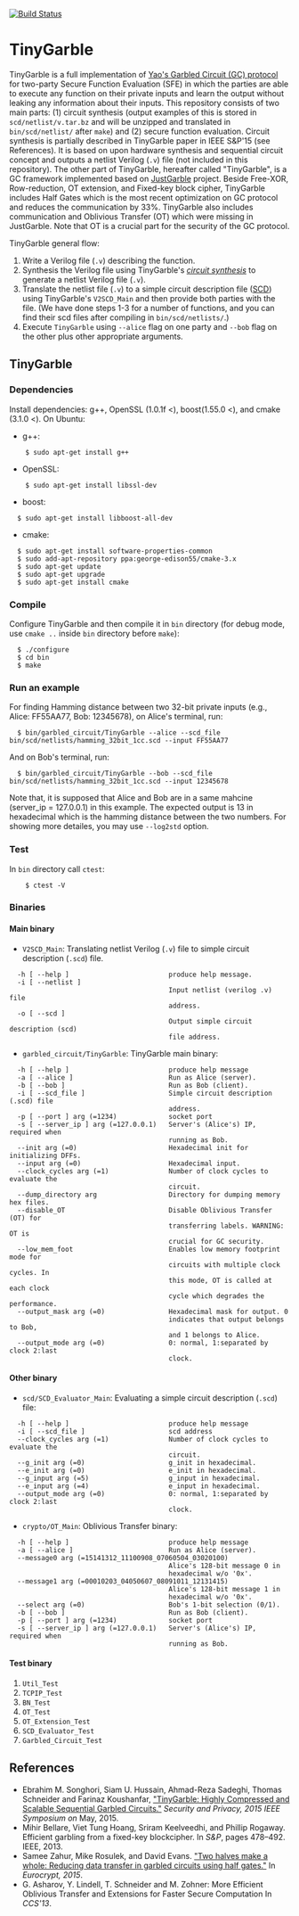 [![Build Status](https://travis-ci.org/esonghori/TinyGarble.svg?branch=develop)](https://travis-ci.org/esonghori/TinyGarble)

TinyGarble
=======
TinyGarble is a full implementation of 
[Yao's Garbled Circuit (GC) protocol](https://en.wikipedia.org/wiki/Garbled_Circuit) for
two-party Secure Function Evaluation (SFE) in which the parties are able to
execute any function on their private inputs and learn the output without
leaking any information about their inputs.
This repository consists of two main parts: (1) circuit synthesis (output examples 
of this is stored in `scd/netlist/v.tar.bz` and will be unzipped and translated in 
`bin/scd/netlist/` after `make`) and (2) secure function evaluation.
Circuit synthesis is partially described in TinyGarble paper in IEEE S&P'15 (see
References). It is based on upon hardware synthesis and sequential circuit
concept and outputs a netlist Verilog (`.v`) file (not included in this repository). 
The other part of TinyGarble, hereafter called "TinyGarble", is a GC framework 
implemented based on [JustGarble](http://cseweb.ucsd.edu/groups/justgarble/)
project. Beside Free-XOR, Row-reduction, OT extension, and
Fixed-key block cipher, TinyGarble includes Half Gates which is the most recent
optimization on GC protocol and reduces the communication by 33%.
TinyGarble also includes communication and Oblivious Transfer (OT) which were
missing in JustGarble. Note that OT is a crucial part for the security of the GC 
protocol.

TinyGarble general flow:
1. Write a Verilog file (`.v`) describing the function.
2. Synthesis the Verilog file using TinyGarble's [*circuit synthesis*](circuit_synthesis/README.md) to generate
a netlist Verilog file (`.v`).
3. Translate the netlist file (`.v`) to a simple circuit description file
([SCD](scd/README.md)) using TinyGarble's `V2SCD_Main` and then provide both parties with the
file. (We have done steps 1-3 for a number of functions, and you can find their scd files after compiling in `bin/scd/netlists/`.)
4. Execute `TinyGarble` using `--alice` flag on one party and `--bob` flag
on the other plus other appropriate arguments.

## TinyGarble

### Dependencies
Install dependencies: g++, OpenSSL (1.0.1f <), boost(1.55.0 <), and cmake
(3.1.0 <). On Ubuntu:

* g++:
```
	$ sudo apt-get install g++
```
* OpenSSL:
```
	$ sudo apt-get install libssl-dev
```
* boost:
```
  $ sudo apt-get install libboost-all-dev
```
* cmake:
```
  $ sudo apt-get install software-properties-common
  $ sudo add-apt-repository ppa:george-edison55/cmake-3.x
  $ sudo apt-get update
  $ sudo apt-get upgrade
  $ sudo apt-get install cmake
```

### Compile
Configure TinyGarble and then compile it in `bin` directory (for debug mode, use 
`cmake ..` inside `bin` directory before `make`):
```
  $ ./configure
  $ cd bin
  $ make
```

### Run an example
For finding Hamming distance between two 32-bit private inputs (e.g.,
Alice: FF55AA77, Bob: 12345678), on Alice's terminal, run:
```
  $ bin/garbled_circuit/TinyGarble --alice --scd_file bin/scd/netlists/hamming_32bit_1cc.scd --input FF55AA77
```
And on Bob's terminal, run:
```
  $ bin/garbled_circuit/TinyGarble --bob --scd_file bin/scd/netlists/hamming_32bit_1cc.scd --input 12345678
```
Note that, it is supposed that Alice and Bob are in a same mahcine
(server_ip = 127.0.0.1) in this example.
The expected output is 13 in hexadecimal which is the hamming distance between
the two numbers. For showing more detailes, you may use `--log2std` option.

### Test
In `bin` directory call `ctest`:
```
	$ ctest -V
```

### Binaries
#### Main binary
* `V2SCD_Main`: Translating netlist Verilog (`.v`) file to simple circuit
description (`.scd`) file.
```
  -h [ --help ]                         produce help message.
  -i [ --netlist ]
                                        Input netlist (verilog .v) file
                                        address.
  -o [ --scd ]
                                        Output simple circuit description (scd)
                                        file address.

```
* `garbled_circuit/TinyGarble`: TinyGarble main binary:
```
  -h [ --help ]                         produce help message
  -a [ --alice ]                        Run as Alice (server).
  -b [ --bob ]                          Run as Bob (client).
  -i [ --scd_file ]                     Simple circuit description (.scd) file
                                        address.
  -p [ --port ] arg (=1234)             socket port
  -s [ --server_ip ] arg (=127.0.0.1)   Server's (Alice's) IP, required when
                                        running as Bob.
  --init arg (=0)                       Hexadecimal init for initializing DFFs.
  --input arg (=0)                      Hexadecimal input.
  --clock_cycles arg (=1)               Number of clock cycles to evaluate the
                                        circuit.
  --dump_directory arg                  Directory for dumping memory hex files.
  --disable_OT                          Disable Oblivious Transfer (OT) for
                                        transferring labels. WARNING: OT is
                                        crucial for GC security.
  --low_mem_foot                        Enables low memory footprint mode for
                                        circuits with multiple clock cycles. In
                                        this mode, OT is called at each clock
                                        cycle which degrades the performance.
  --output_mask arg (=0)                Hexadecimal mask for output. 0
                                        indicates that output belongs to Bob,
                                        and 1 belongs to Alice.
  --output_mode arg (=0)                0: normal, 1:separated by clock 2:last
                                        clock.
```
#### Other binary
* `scd/SCD_Evaluator_Main`: Evaluating a simple circuit description (`.scd`) file:
```
  -h [ --help ]                         produce help message
  -i [ --scd_file ] 					scd address
  --clock_cycles arg (=1)               Number of clock cycles to evaluate the
                                        circuit.
  --g_init arg (=0)                     g_init in hexadecimal.
  --e_init arg (=0)                     e_init in hexadecimal.
  --g_input arg (=5)                    g_input in hexadecimal.
  --e_input arg (=4)                    e_input in hexadecimal.
  --output_mode arg (=0)                0: normal, 1:separated by clock 2:last
                                        clock.
```
* `crypto/OT_Main`: Oblivious Transfer binary:
```
  -h [ --help ]                         produce help message
  -a [ --alice ]                        Run as Alice (server).
  --message0 arg (=15141312_11100908_07060504_03020100)
                                        Alice's 128-bit message 0 in
                                        hexadecimal w/o '0x'.
  --message1 arg (=00010203_04050607_08091011_12131415)
                                        Alice's 128-bit message 1 in
                                        hexadecimal w/o '0x'.
  --select arg (=0)                     Bob's 1-bit selection (0/1).
  -b [ --bob ]                          Run as Bob (client).
  -p [ --port ] arg (=1234)             socket port
  -s [ --server_ip ] arg (=127.0.0.1)   Server's (Alice's) IP, required when
                                        running as Bob.
```
#### Test binary
1. `Util_Test`
2. `TCPIP_Test`
3. `BN_Test`
4. `OT_Test`
5. `OT_Extension_Test`
6. `SCD_Evaluator_Test`
7. `Garbled_Circuit_Test`

## References
- Ebrahim M. Songhori, Siam U. Hussain, Ahmad-Reza Sadeghi, Thomas Schneider
and Farinaz Koushanfar, ["TinyGarble: Highly Compressed and Scalable Sequential
Garbled Circuits."](http://esonghori.github.io/file/TinyGarble.pdf) <i>Security
and Privacy, 2015 IEEE Symposium on</i> May, 2015.
- Mihir Bellare, Viet Tung Hoang, Sriram Keelveedhi, and Phillip Rogaway.
Efficient garbling from a fixed-key blockcipher. In <i>S&P</i>, pages 478–492.
IEEE, 2013.
- Samee Zahur, Mike Rosulek, and David Evans. ["Two halves make a whole:
Reducing data transfer in garbled circuits using half
gates."](http://eprint.iacr.org/2014/756)
In <i>Eurocrypt, 2015</i>.
- G. Asharov, Y. Lindell, T. Schneider and M. Zohner: More Efficient Oblivious
Transfer and Extensions for Faster Secure Computation In <i>CCS'13</i>.
